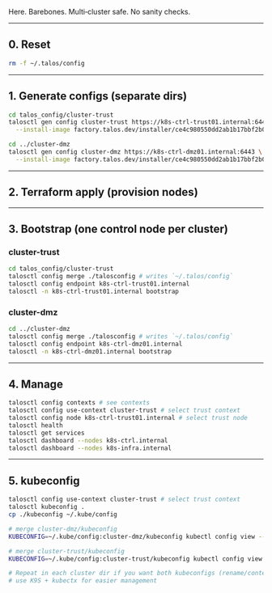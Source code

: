 Here. Barebones. Multi‑cluster safe. No sanity checks.

---

## 0. Reset

```bash
rm -f ~/.talos/config
```

---

## 1. Generate configs (separate dirs)

```bash
cd talos_config/cluster-trust
talosctl gen config cluster-trust https://k8s-ctrl-trust01.internal:6443 \
  --install-image factory.talos.dev/installer/ce4c980550dd2ab1b17bbf2b08801c7eb59418eafe8f279833297925d67c7515:v1.10.5
```

```bash
cd ../cluster-dmz
talosctl gen config cluster-dmz https://k8s-ctrl-dmz01.internal:6443 \
  --install-image factory.talos.dev/installer/ce4c980550dd2ab1b17bbf2b08801c7eb59418eafe8f279833297925d67c7515:v1.10.5
```

---

## 2. Terraform apply (provision nodes)

---

## 3. Bootstrap (one control node per cluster)

### cluster-trust

```bash
cd talos_config/cluster-trust
talosctl config merge ./talosconfig # writes `~/.talos/config`
talosctl config endpoint k8s-ctrl-trust01.internal
talosctl -n k8s-ctrl-trust01.internal bootstrap
```

### cluster-dmz

```bash
cd ../cluster-dmz
talosctl config merge ./talosconfig # writes `~/.talos/config`
talosctl config endpoint k8s-ctrl-dmz01.internal
talosctl -n k8s-ctrl-dmz01.internal bootstrap
```

---

## 4. Manage

```bash
talosctl config contexts # see contexts
talosctl config use-context cluster-trust # select trust context
talosctl config node k8s-ctrl-trust01.internal # select trust node
talosctl health
talosctl get services
talosctl dashboard --nodes k8s-ctrl.internal
talosctl dashboard --nodes k8s-infra.internal
```

---

## 5. kubeconfig

```bash
talosctl config use-context cluster-trust # select trust context
talosctl kubeconfig .
cp ./kubeconfig ~/.kube/config
```

```bash
# merge cluster-dmz/kubeconfig
KUBECONFIG=~/.kube/config:cluster-dmz/kubeconfig kubectl config view --flatten --merge > ~/.kube/config.tmp && mv ~/.kube/config.tmp ~/.kube/config

# merge cluster-trust/kubeconfig
KUBECONFIG=~/.kube/config:cluster-trust/kubeconfig kubectl config view --flatten --merge > ~/.kube/config.tmp && mv ~/.kube/config.tmp ~/.kube/config

# Repeat in each cluster dir if you want both kubeconfigs (rename/context as needed).
# use K9S + kubectx for easier management
```

